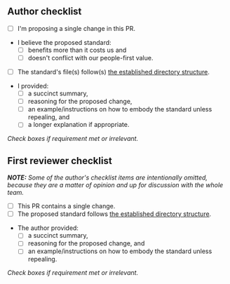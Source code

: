 ## Author checklist
- [ ] I'm proposing a single change in this PR.
- I believe the proposed standard:
  - [ ] benefits more than it costs us and
  - [ ] doesn't conflict with our people-first value.
- [ ] The standard's file(s) follow(s) [the established directory structure][directory-structure].
- I provided:
  - [ ] a succinct summary,
  - [ ] reasoning for the proposed change,
  - [ ] an example/instructions on how to embody the standard unless repealing, and
  - [ ] a longer explanation if appropriate.

*Check boxes if requirement met or irrelevant.*


## First reviewer checklist
***NOTE:** Some of the author's checklist items are intentionally omitted, because they are a matter of opinion and up for discussion with the whole team.*

- [ ] This PR contains a single change.
- [ ] The proposed standard follows [the established directory structure][directory-structure].
- The author provided:
  - [ ] a succinct summary,
  - [ ] reasoning for the proposed change, and
  - [ ] an example/instructions on how to embody the standard unless repealing.

*Check boxes if requirement met or irrelevant.*




[directory-structure]: ../tree/main/standards#directory-structure
